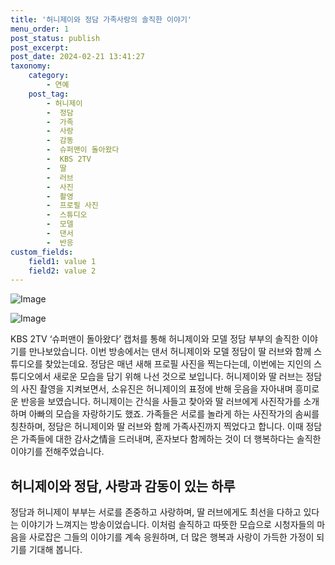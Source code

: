 ```yaml
---
title: '허니제이와 정담 가족사랑의 솔직한 이야기'
menu_order: 1
post_status: publish
post_excerpt: 
post_date: 2024-02-21 13:41:27
taxonomy:
    category:
        - 연예
    post_tag:
        - 허니제이
        -  정담
        -  가족
        -  사랑
        -  감동
        -  슈퍼맨이 돌아왔다
        -  KBS 2TV
        -  딸
        -  러브
        -  사진
        -  촬영
        -  프로필 사진
        -  스튜디오
        -  모델
        -  댄서
        -  반응
custom_fields:
    field1: value 1
    field2: value 2
---
```


![Image](https://mimgnews.pstatic.net/image/609/2024/02/21/202402210604091710_1_20240221060604118.jpg?type=w540)

![Image](https://ssl.pstatic.net/mimgnews/image/609/2024/02/21/202402210604091710_2_20240221060604122.jpg?type=w540)

KBS 2TV ‘슈퍼맨이 돌아왔다’ 캡처를 통해 허니제이와 모델 정담 부부의 솔직한 이야기를 만나보았습니다. 이번 방송에서는 댄서 허니제이와 모델 정담이 딸 러브와 함께 스튜디오를 찾았는데요. 정담은 매년 새해 프로필 사진을 찍는다는데, 이번에는 지인의 스튜디오에서 새로운 모습을 담기 위해 나선 것으로 보입니다. 
허니제이와 딸 러브는 정담의 사진 촬영을 지켜보면서, 소유진은 허니제이의 표정에 반해 웃음을 자아내며 흥미로운 반응을 보였습니다. 허니제이는 간식을 사들고 찾아와 딸 러브에게 사진작가를 소개하며 아빠의 모습을 자랑하기도 했죠. 
가족들은 서로를 놀라게 하는 사진작가의 솜씨를 칭찬하며, 정담은 허니제이와 딸 러브와 함께 가족사진까지 찍었다고 합니다. 이때 정담은 가족들에 대한 감사之情을 드러내며, 혼자보다 함께하는 것이 더 행복하다는 솔직한 이야기를 전해주었습니다.
## 허니제이와 정담, 사랑과 감동이 있는 하루
정담과 허니제이 부부는 서로를 존중하고 사랑하며, 딸 러브에게도 최선을 다하고 있다는 이야기가 느껴지는 방송이었습니다. 이처럼 솔직하고 따뜻한 모습으로 시청자들의 마음을 사로잡은 그들의 이야기를 계속 응원하며, 더 많은 행복과 사랑이 가득한 가정이 되기를 기대해 봅니다.
